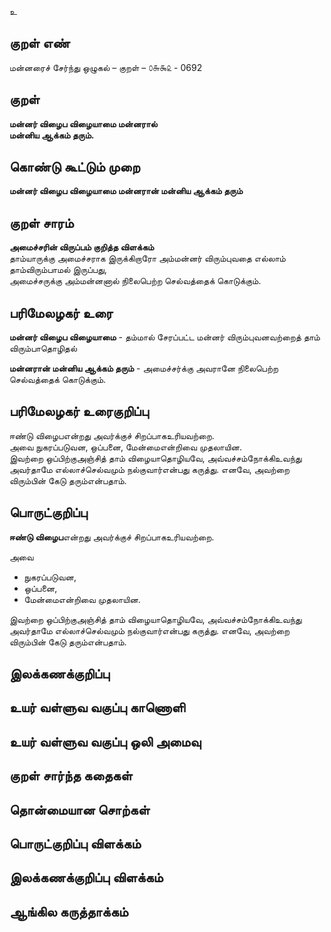 உ

## குறள் எண் 

மன்னரைச் சேர்ந்து ஒழுகல் – குறள் – ௦௬௯௨ - 0692     

## குறள் 

**மன்னர் விழைப விழையாமை மன்னரால்  
மன்னிய ஆக்கம் தரும்.**  

## கொண்டு கூட்டும் முறை

**மன்னர் விழைப விழையாமை மன்னரான் மன்னிய ஆக்கம் தரும்**  

## குறள் சாரம் 

**அமைச்சரின் விருப்பம் குறித்த விளக்கம்**  
தாம்யாருக்கு அமைச்சராக இருக்கிறாரோ அம்மன்னர் விரும்புவதை எல்லாம் தாம்விரும்பாமல் இருப்பது,   
அமைச்சருக்கு அம்மன்னனால் நிலைபெற்ற செல்வத்தைக் கொடுக்கும்.  

## பரிமேலழகர் உரை


**மன்னர் விழைப விழையாமை** - தம்மால் சேரப்பட்ட மன்னர் விரும்புவனவற்றைத் தாம் விரும்பாதொழிதல்  

**மன்னரான் மன்னிய ஆக்கம் தரும்** - அமைச்சர்க்கு அவரானே நிலைபெற்ற செல்வத்தைக் கொடுக்கும்.  

## பரிமேலழகர் உரைகுறிப்பு   

ஈண்டு விழைபஎன்றது அவர்க்குச் சிறப்பாகஉரியவற்றை.   
அவை நுகரப்படுவன, ஒப்பனை, மேன்மைஎன்றிவை முதலாயின.  
இவற்றை ஒப்பிற்குஅஞ்சித் தாம் விழையாதொழியவே, அவ்வச்சம்நோக்கிஉவந்து அவர்தாமே எல்லாச்செல்வமும் நல்குவார்என்பது கருத்து. எனவே, அவற்றை விரும்பின் கேடு தரும்என்பதாம்.   

## பொருட்குறிப்பு 

**ஈண்டு விழைப**என்றது அவர்க்குச் சிறப்பாகஉரியவற்றை.     

அவை   
* நுகரப்படுவன,  
* ஒப்பனை,  
* மேன்மைஎன்றிவை முதலாயின.   

இவற்றை ஒப்பிற்குஅஞ்சித் தாம் விழையாதொழியவே, அவ்வச்சம்நோக்கிஉவந்து அவர்தாமே எல்லாச்செல்வமும் நல்குவார்என்பது கருத்து. எனவே, அவற்றை விரும்பின் கேடு தரும்என்பதாம்.   

## இலக்கணக்குறிப்பு  


## உயர் வள்ளுவ வகுப்பு காணொளி


## உயர் வள்ளுவ வகுப்பு ஒலி அமைவு 

 
## குறள் சார்ந்த கதைகள் 


## தொன்மையான சொற்கள்


## பொருட்குறிப்பு விளக்கம்


## இலக்கணக்குறிப்பு விளக்கம்


## ஆங்கில கருத்தாக்கம் 


